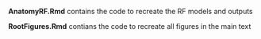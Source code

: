 
**AnatomyRF.Rmd** contains the code to recreate the RF models and outputs 

**RootFigures.Rmd** contians the code to recreate all figures in the main text
